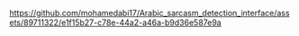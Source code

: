 https://github.com/mohamedabi17/Arabic_sarcasm_detection_interface/assets/89711322/e1f15b27-c78e-44a2-a46a-b9d36e587e9a

